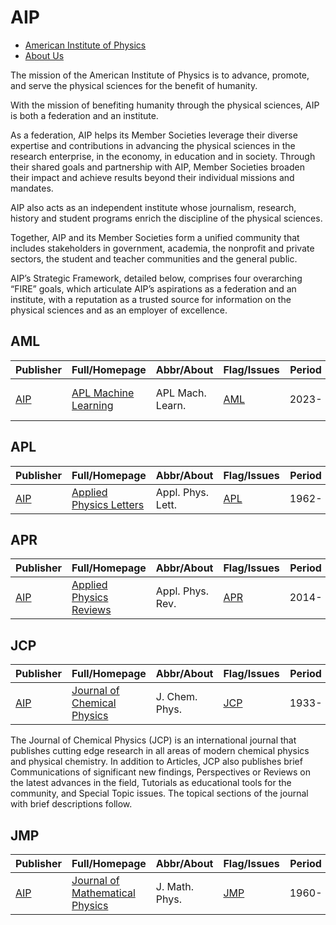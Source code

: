 # AIP

- [American Institute of Physics](https://www.aip.org/)
- [About Us](https://ww2.aip.org/aip)

The mission of the American Institute of Physics is to advance, promote, and serve the physical sciences for the benefit of humanity.

With the mission of benefiting humanity through the physical sciences, AIP is both a federation and an institute.

As a federation, AIP helps its Member Societies leverage their diverse expertise and contributions in advancing the physical sciences in the research enterprise, in the economy, in education and in society. Through their shared goals and partnership with AIP, Member Societies broaden their impact and achieve results beyond their individual missions and mandates.

AIP also acts as an independent institute whose journalism, research, history and student programs enrich the discipline of the physical sciences.

Together, AIP and its Member Societies form a unified community that includes stakeholders in government, academia, the nonprofit and private sectors, the student and teacher communities and the general public.

AIP’s Strategic Framework, detailed below, comprises four overarching “FIRE” goals, which articulate AIP’s aspirations as a federation and an institute, with a reputation as a trusted source for information on the physical sciences and as an employer of excellence.

## AML

|Publisher|Full/Homepage|Abbr/About|Flag/Issues|Period|Top|CCF|CAS|JCR|IF|Type|
|-        |-            |-         |-          |-     |-  |-  |-  |-  |- |-   |
|[AIP](https://www.aip.org/)|[APL Machine Learning](https://pubs.aip.org/aip/aml)|APL Mach. Learn.|[AML](https://pubs.aip.org/aip/aml/issue)|2023-|False|||||Machine Learning; Physics|

## APL

|Publisher|Full/Homepage|Abbr/About|Flag/Issues|Period|Top|CCF|CAS|JCR|IF|Type|
|-        |-            |-         |-          |-     |-  |-  |-  |-  |- |-   |
|[AIP](https://www.aip.org/)|[Applied Physics Letters](https://pubs.aip.org/aip/apl)|Appl. Phys. Lett.|[APL](https://pubs.aip.org/aip/apl/issue)|1962-|False||2|Q2|3.5||

## APR

|Publisher|Full/Homepage|Abbr/About|Flag/Issues|Period|Top|CCF|CAS|JCR|IF|Type|
|-        |-            |-         |-          |-     |-  |-  |-  |-  |- |-   |
|[AIP](https://www.aip.org/)|[Applied Physics Reviews](https://pubs.aip.org/aip/apr)|Appl. Phys. Rev.|[APR](https://pubs.aip.org/aip/apr/issue)|2014-|True||2|Q1|11.9||

## JCP

|Publisher|Full/Homepage|Abbr/About|Flag/Issues|Period|Top|CCF|CAS|JCR|IF|Type|
|-        |-            |-         |-          |-     |-  |-  |-  |-  |- |-   |
|[AIP](https://www.aip.org/)|[Journal of Chemical Physics](https://aip.scitation.org/journal/jcp)|J. Chem. Phys.|[JCP](https://pubs.aip.org/aip/jcp/issue)|1933-|False||2|Q1|3.1|Chemistry; Physics|

The Journal of Chemical Physics (JCP) is an international journal that publishes cutting edge research in all areas of modern chemical physics and physical chemistry. In addition to Articles, JCP also publishes brief Communications of significant new findings, Perspectives or Reviews on the latest advances in the field, Tutorials as educational tools for the community, and Special Topic issues. The topical sections of the journal with brief descriptions follow.

## JMP

|Publisher|Full/Homepage|Abbr/About|Flag/Issues|Period|Top|CCF|CAS|JCR|IF|Type|
|-        |-            |-         |-          |-     |-  |-  |-  |-  |- |-   |
|[AIP](https://www.aip.org/)|[Journal of Mathematical Physics](https://pubs.aip.org/aip/jmp)|J. Math. Phys.|[JMP](https://pubs.aip.org/aip/jmp/issue)|1960-|False||3|Q3|1.2||

